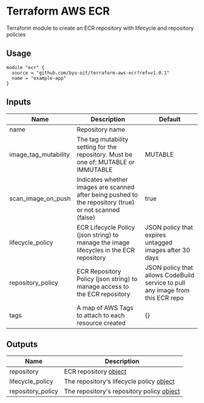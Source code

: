 # Terraform AWS ECR
Terraform module to create an ECR repository with lifecycle and repository policies
 
## Usage
```hcl
module "ecr" {
  source = "github.com/byu-oit/terraform-aws-ecr?ref=v1.0.1"
  name = "example-app"
}
```

## Inputs
| Name | Description | Default |
| --- | --- | --- |
| name | Repository name | |
| image_tag_mutability | The tag mutability setting for the repository. Must be one of: MUTABLE or IMMUTABLE | MUTABLE |
| scan_image_on_push | Indicates whether images are scanned after being pushed to the repository (true) or not scanned (false) | true |
| lifecycle_policy | ECR Lifecycle Policy (json string) to manage the image lifecycles in the ECR repository | JSON policy that expires untagged images after 30 days |
| repository_policy | ECR Repository Policy (json string) to manage access to the ECR repository | JSON policy that allows CodeBuild service to pull any image from this ECR repo |
| tags | A map of AWS Tags to attach to each resource created | {} |

## Outputs
| Name | Description |
| --- | --- |
| repository | ECR repository [object](https://www.terraform.io/docs/providers/aws/r/ecr_repository.html#attributes-reference) |
| lifecycle_policy | The repository's lifecycle policy [object](https://www.terraform.io/docs/providers/aws/r/ecr_lifecycle_policy.html#attributes-reference) |
| repository_policy | The repository's repository policy [object](https://www.terraform.io/docs/providers/aws/r/ecr_repository_policy.html#attributes-reference) |